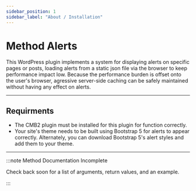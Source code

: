 ```yaml
---
sidebar_position: 1
sidebar_label: "About / Installation"
---
```


# Method Alerts

This WordPress plugin implements a system for displaying alerts on specific pages or posts, loading alerts from a static json file via the browser to keep performance impact low. Because the performance burden is offset onto the user's browser, agressive server-side caching can be safely maintained without having any effect on alerts.

***

## Requirments

* The CMB2 plugin must be installed for this plugin for function correctly.
* Your site's theme needs to be built using Bootstrap 5 for alerts to appear correctly. Alternately, you can download Bootstrap 5's alert styles and add them to your theme.

***

:::note Method Documentation Incomplete

Check back soon for a list of arguments, return values, and an example.

:::